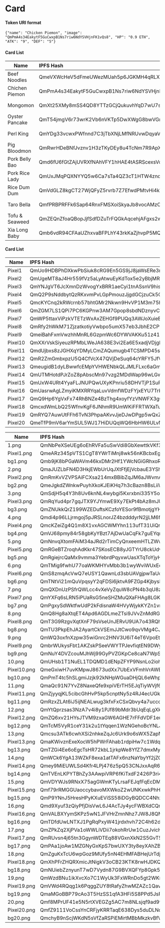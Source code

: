 # Card

#### Token URI format
```
{"name": "Chicken Piemon", "image": "QmPmA4s34EakytF5GuCwxpB1Ns7riw6NdYSVHjnFK1vQs8", "HP": "0.9 ETH", "ATK": "9", "DEF": "5"}
```

#### Card List

Name                      | IPFS Hash                                       | HP       | ATK | DEF
--------------------------|:------------------------------------------------|:---------|:----|:----
Beef Noodles              | QmeVXWcHeV5dFmeUWezMUah5p6JGKMH4qRLXNCoV4Tgfnj  | 0.5 ETH  | 6   | 6
Chichen Piemon            | QmPmA4s34EakytF5GuCwxpB1Ns7riw6NdYSVHjnFK1vQs8  | 0.9 ETH  | 9   | 5
Mongomon                  | QmXt25XMy8mSS4QD8YTTzGCjQukuvhYqD7wU7srV7THpU3  | 1.2 ETH  | 10  | 8
Oyster Pancake            | QmT54jmgV6r73wrK2Vb6nVKTp5DwXWgG8bwVGn5a7NKKM2  | 0.45 ETH | 5   | 3
Perl King                 | QmYDg33vcwxPWfnnd7C3jTbXNjLMfNRUvwDqyaVubnHosw  | 0.35 ETH | 4   | 3
Pig Bloodmon              | QmRwrHDeBNfJvznv1H3zTKyDEy8u4TcNm7R9ApXEvTpZ6W  | 0.3 ETH  | 3   | 6
Pork Belly Bao            | Qmd6fU6fGtZAjUVRXfNAhVFY1hHAE4tASRScexsVocKPW9  | 1.0 ETH  | 9   | 10
Pork Rice Lady            | QmUxJMqPQXNYYQ5w6Ca7sTa4QZ3cT1HTW4zndKjugnqzFr  | 0.5 ETH  | 5   | 5
Rice Dum Dum              | QmVdGLZ8kgCT27WjQFyZ5rvrb7Z7EfwdPMtvHi4kVTogHr  | 0.5 ETH  | 6   | 7
Taro Bella                | QmfPRBPRFFk6Sap64RnxFMSXoiSkyaJb8vocAMzCq3HSSs  | 0.3 ETH  | 5   | 2
Tofu & Seaweed            | QmZEQnZfoaQBopJjfSdfDZuTrFQGkAqcehjAFgxs2w1fEx  | 0.1 ETH  | 1   | 2
Xia Long Baby             | Qmb6vdR94CFAaUZhxvaBFPLhY43rkKaZjhvpP5MQCBw1wx  | 0.7 ETH  | 8   | 5


#### Card List

Name                      | IPFS Hash                                       
--------------------------|:------------------------------------------------
Pixel1                    | QmUo9HDBPhDXkwPbSiuk8cRG9En5GS9jJ8jaWsERe3mjey  
Pixel2                    | QmUgeMT8aJ4Hr559fVz5aLyAtwuEyKdTox5e2yBbjMRUqq
Pixel3                    | QmYNJgVT6JcXmnDzWvogYxBRR1aeCyi1tnASsnV9hisAWo
Pixel4                    | QmQ2P9sNddbytQzRKxvmPvLGpPmouzJjgdGCjzuCk5QKFD 
Pixel5                    | QmcKYCnq2kRWcrnb57bhtGMr2Nkwn9HvVP1M3m75hRf8UW
Pixel6                    | QmZGM7LS1QPi7PC6KGPnw3AM7Gpop8sbdNDznyvCLAmDrx
Pixel7                    | QmWP5ttaxViPzkVTETzWxAxZEHGf9PUQq3AWJoXuieE5FJ
Pixel8                    | QmRfy2hWkM71ZjzatkotiyVwbpo5umX57eb3JbhE2CP9JT 
Pixel9                    | QmeiBahFxmVwzhhMnRL6GzpmWc6DYWVAKKu51z41TXjE43 
Pixel10                   | QmXXrVskSiyeuzRPMbLWeJA638E3vi2Ea6E5xadjVDjgBp
Pixel11                   | QmdUjbxs8zJGHXqYDMyLCmZAQumugb4TCSMPD45s3EtHou 
Pixel12                   | QmR2ZmGmbxpzU5Q4CfVcX47QVjDeSuq64cYRFY5JfVRgdx
Pixel13                   | QmeugidB1dyLBwwfcEMpYVHWENbkQLJMLFLxc6aGmMPwpt  
Pixel14                   | QmUTMHotdPJrZoZ8pAbscMn97vzg2MDdWap96wLGwCjRVX 
Pixel15                   | QmUxW4URt4YyaFLJNUPQwUXyKPnriu58DHVTjP1SuPgriV 
Pixel16                   | QmUasrwAgLZmyiKMXRRYqaLuvVdmfWDzFYjxEYU7TrKW6X  
Pixel17                   | QmQ9Hp6YgVxFx74RhBNZe4BzThg4xoyfYzVNWFX3gCwNy2
Pixel18                   | QmcxdWmLbQ25WfnvKgF6JNhmR9UmWKiFFRTWXaTuDtA9YA
Pixel19                   | QmRYQ7AuwUtFFh6TvN3PhpaAKvvJjeDJwDPgp5wQxZ1uKY
Pixel20                   | QmeTfP9mV6arYmSUL5WJ17HiDUQqWQ6HbHW6ULvMLyCoSW 

Name                      | IPFS Hash                                       
--------------------------|:------------------------------------------------
1.png                     | QmNbPeXSeUEg6oEhRVFa5uSwVdi8GbXewttkVKf3zX2oyX  
Pixel1.png                | QmeARz345pVTS1CgT8YWrTiMnj8wk56nKBcbxEgSvVjpXE
bg1.png                   | Qmb9jK8bPGaWAVm46kxDMr2Hf1YWcNGiGRhxoRiTRvfNeW
2.png                     | QmaJUZLbFN4D3HkjEWbUrUqJXtFfjEjVcbauE3YSh393ht 
Pixel2.png                | QmRmKvVZVPSAiFCXsa214mxBBibZqJM6aJWvmA8ndkc5ig
bg2.png                   | QmeJgkdZWnkwPuyhXkoKJEiKHq7h3cBazn8BsLiiWyeGm4
3.png                     | QmSdjH5q4Y3h8Uv6knNL4wybgi5Kxrxbni335Y5ooMtKjg
Pixel3.png                | QmRqYud4pr7gqJTX9YJYmwE9Xy7EkPt4bAz8mJUPKgvk3X
bg3.png                   | QmZNUkkQrZ199WZEDuftsKCzfoYESor9fBmotjgYHrkGbx
4.png                     | Qmdi4p96LLjrmgoj5pJRSLnorJZ4bzdddyrN2jjLM6fXke 
Pixel4.png                | QmcKZeiZg4Q1m8X1vxAGCWMYhn113ufT31UiQrfC51Jkdd
bg4.png                   | QmVJ68pmy84r58gbKyYBzt7AjDwUaCqFk7guEYqm9Wr6NL
5.png                     | QmNnvqXtomFAiM34aJRd2rTimCyQnxeemHTLZWwxTGXeWa 
Pixel5.png                | QmRGeBTZroqhAdKkr47SKosECB8yJGTYrU8ckUdvBxDyu5
bg5.png                   | QmRgiejrcQaMx9vmma3YebrdPqyxwUasXTqToYjyHCLhPC
6.png                     | QmTMig9fwhU77oaWKMHYvMbb3b1wyWviWUxEeYHBdH2T9f
Pixel6.png                | QmS8zmqAcVwQ7eUSY1QawnLd3sbUAVgjpwTaUcSAtpEDR9
bg6.png                   | QmTNtVi21mQuVpqsyY2qFDSi6jktvA9FZGp4Kjbyskaesc 
7.png                     | QmQXDnUzPSfrQWLcc4vXeVyZquW8cPN4b3qU8zcpsf6ZDP 
Pixel7.png                | QmYXFq6sLRN5iPUaRsG5neSHZMuQXaFHAg8LGKna3yvPiU
bg7.png                   | QmPgxySdWktfwUdP2kFdisnaW4HVyWjykKYZn1vmvzhmXu
8.png                     | QmQ8Hg8aXtqET4Apd6AGDLmeZTsi9JVvZnMdRGsvdYBgkx  
Pixel8.png                | QmT3G9RzgvXqtXnF79sVseUnJERvU9UA7o43RQh1wdfMPR
bg8.png                   | QmTU3PkpEhJA2AyartCkVSEmJJtCwo9qvVMg4CJi2a4DGJ
9.png                     | QmWQ3oxfnXzpw35wiGnrc2HNV3U6iT4eT6VpoEtLwdKUsT  
Pixel9.png                | QmbrWUkysFbt1AKZskPSeeVWYTPJevfiqtEN9DWy5gftkU
bg9.png                   | QmNuY4DVZcouMJhWj99GyPVZGKpCe8caN7WpSKkjyU1wZc
10.png                    | QmUHsb1T1NuEL1TDQMD1dENpZFYP9NsnLo2iohKR3ydz2t
Pixel10.png               | QmeGxiwH7uvKMpwJ8673udXx7UbExVFmhVrAWBpM7uYyXD
bg10.png                  | QmPmT4tc5hSLgmiJzjk92kNHpWGuaDHjQL6eWhpmwzpwVA
11.png                    | QmaQc91N7YvZ8NaxeQfe9xpiVErTH5EJqTiyWVjf6CnV9X
Pixel11.png               | QmZjyyqjKL5cibcGhHvP5kp5cnptNy5z4RJ4ecUGkEjCHE
bg11.png                  | QmRzxZLAt6iJ5ijNEALwug3kfxFxCSxQbvy4a7ucco4ZXC
12.png                    | QmYtQprzsas3NzA7v4i8y1PJf89bMdr3bUqEqLgXkmfN6X
Pixel12.png               | QmZQ6xv21HYsJTVM9zxaGW6AGHE7rFFdVDF1euCsKXdcPG
bg12.png                  | QmTcM5VyR1ceY31k2u1tYqqen1WzNGehoBcYNLJHePqQc3
13.png                    | Qmcsu3ATk6cwhXSi2nhkeZqJc6Urk9o6sWX5ZapMDLhedA
Pixel13.png               | QmaKWivznExeXocW5hPWrFAhab1rdpiHw7c1WdqsvFT8Xc
bg13.png                  | QmTZGi4Ee6oEgcTsHR72kbL1jrkpWe8YfZ7dmxMyKb42GY
14.png                    | QmWCk6YgA13WZkF8exa1atTAFx6nzNaYbyYf2jZQRTEJyL
Pixel14.png               | Qmey9MiEUWLSd4Kfr4LPj476z5pQ53CNJxxAqR6UmMCofQ
bg14.png                  | QmTVEnLKPYTBhZy3AAwpiVRP6fKiTxdF2426P3ri4nNpjH
15.png                    | QmVDYWJs9RNxX75agGWmKTyLrsaFEJqfFqEcDMVbg9Ftnq
Pixel15.png               | Qmf79rRMGGUaoccybavoMXWkoZ2wUNKxwkPhHe7TjjWBXM
bg15.png                  | QmP9YNnJ5HresHPyKXuEViSS58iDGyBQDCC4NhxnXdTsAn
16.png                    | Qmd9Xyuf3zQiyPfjDisVwL6J4AcTJy4ycFWBXdCQmjupyk
Pixel16.png               | QmVALBXYymSKPz5wN1JFVHrZmnNhz7JW8J8QM5zVrHmagk
bg16.png                  | QmTDfdUwLNTXJ1PgRqPxyW41jrdxhvh72C4h62dNhNgvtP
17.png                    | QmZPkZq2XjPVa1oWWLiVDii7okohRrUw1CuzJvicHwUsCa
Pixel17.png               | QmRUvsn4j65tn3GgynWDTEq88VGxnXkN2S5GvT5PEHo1hP
bg17.png                  | QmPAa1joAw1MZGNyGxKpS7bwUXY3ty8eyXAhZBaGYV749c
18.png                    | QmZguKxTcU6wpGoz9MUfy5nN4EHMFABHejUrTdjou2hJ1M
Pixel18.png               | QmXhPFrZHQRXmicJtNigkV3oCB23KTK8rwHJDKQrkGk39k
bg18.png                  | QmNUiebZznyunT7wD7Vydn87G9BVXQFYp8Gpk5odATiZey
19.png                    | QmWzdBNu1ikXvcXo7C1WyUk3FxWRnDo5gt2WKm14Rcs1Pc
Pixel19.png               | QmVWd4RQqg1k6PqggZUY8tRafyZhwMZAZc1Qavpfdb3QZs
bg19.png                  | QmaMGoBBP79cAo3T5HzSS1qfA3HFi5S8PPd5JsFtwM58ud
20.png                    | Qmf8MPrUF41e5N5rtXVEGZg5AC7m8NLsjqf9ad9fvwVSrw
Pixel20.png               | QmfZ9111VoCssYnCRFjyKRRTaqE638Dys5duDLNqDUr7ZV
bg20.png                  | QmchyB9nScjWKdN5sVfZaRSPiEMirtMBbMkzkvBfVDPj9m



